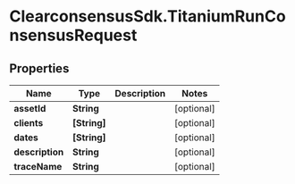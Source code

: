 # ClearconsensusSdk.TitaniumRunConsensusRequest

## Properties

Name | Type | Description | Notes
------------ | ------------- | ------------- | -------------
**assetId** | **String** |  | [optional] 
**clients** | **[String]** |  | [optional] 
**dates** | **[String]** |  | [optional] 
**description** | **String** |  | [optional] 
**traceName** | **String** |  | [optional] 


